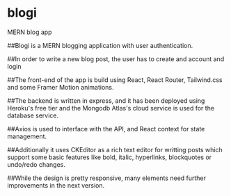# blogi
MERN blog app

##Blogi is a MERN blogging application with user authentication.

##In order to write a new blog post, the user has to create and account and login

##The front-end of the app is build using React, React Router, Tailwind.css and some Framer Motion animations.

##The backend is written in express, and it has been deployed using Heroku's free tier and the Mongodb Atlas's cloud service is used for the database service.

##Axios is used to interface with the API, and React context for state management.

##Additionally it uses CKEditor as a rich text editor for writting posts which support some basic features like bold, italic, hyperlinks, blockquotes or undo/redo changes.

##While the design is pretty responsive, many elements need further improvements in the next version.
